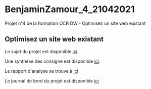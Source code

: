 # BenjaminZamour_4_21042021

Projet n°4 de la formation OCR DW - Optimisez un site web existant

## Optimisez un site web existant

Le sujet du projet est disponible [ici](https://openclassrooms.com/fr/paths/185/projects/638/assignment).

Une synthèse des consigne est disponible [ici](docs/instructions.md).

Le rapport d'analyse se trouve à [ici](Modèle-audit-SEO.xlsx)

Le journal de bord du projet est disponible [ici](docs/logbook.md)
